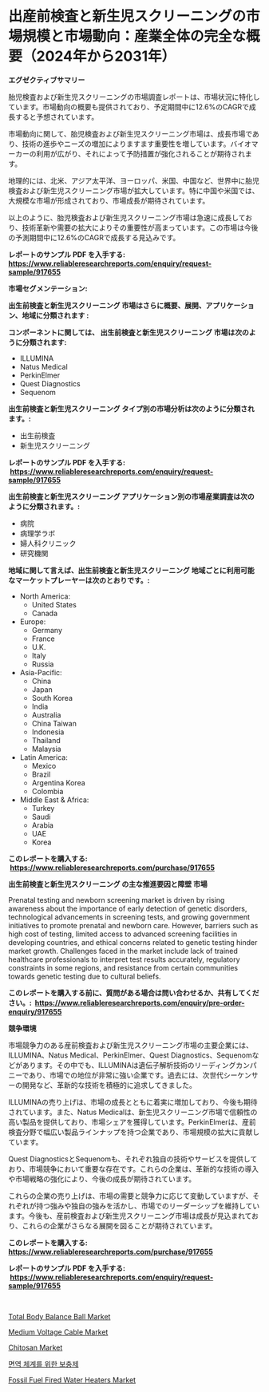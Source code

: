 <p><h1>出産前検査と新生児スクリーニングの市場規模と市場動向：産業全体の完全な概要（2024年から2031年）</h1></p><p><strong>エグゼクティブサマリー</strong></p>
<p><p>胎児検査および新生児スクリーニングの市場調査レポートは、市場状況に特化しています。市場動向の概要も提供されており、予定期間中に12.6%のCAGRで成長すると予想されています。</p><p>市場動向に関して、胎児検査および新生児スクリーニング市場は、成長市場であり、技術の進歩やニーズの増加によりますます重要性を増しています。バイオマーカーの利用が広がり、それによって予防措置が強化されることが期待されます。</p><p>地理的には、北米、アジア太平洋、ヨーロッパ、米国、中国など、世界中に胎児検査および新生児スクリーニング市場が拡大しています。特に中国や米国では、大規模な市場が形成されており、市場成長が期待されています。</p><p>以上のように、胎児検査および新生児スクリーニング市場は急速に成長しており、技術革新や需要の拡大によりその重要性が高まっています。この市場は今後の予測期間中に12.6%のCAGRで成長する見込みです。</p></p>
<p><strong>レポートのサンプル PDF を入手する: <a href="https://www.reliableresearchreports.com/enquiry/request-sample/917655">https://www.reliableresearchreports.com/enquiry/request-sample/917655</a></strong></p>
<p><strong>市場セグメンテーション:</strong></p>
<p><strong> 出生前検査と新生児スクリーニング 市場はさらに概要、展開、アプリケーション、地域に分類されます :</strong></p>
<p><strong>コンポーネントに関しては、 出生前検査と新生児スクリーニング 市場は次のように分類されます: &nbsp;</strong></p>
<p><ul><li>ILLUMINA</li><li>Natus Medical</li><li>PerkinElmer</li><li>Quest Diagnostics</li><li>Sequenom</li></ul></p>
<p><strong> 出生前検査と新生児スクリーニング タイプ別の市場分析は次のように分類されます。:</strong></p>
<p><ul><li>出生前検査</li><li>新生児スクリーニング</li></ul></p>
<p><strong>レポートのサンプル PDF を入手する: &nbsp;<a href="https://www.reliableresearchreports.com/enquiry/request-sample/917655">https://www.reliableresearchreports.com/enquiry/request-sample/917655</a></strong></p>
<p><strong> 出生前検査と新生児スクリーニング アプリケーション別の市場産業調査は次のように分類されます。:</strong></p>
<p><ul><li>病院</li><li>病理学ラボ</li><li>婦人科クリニック</li><li>研究機関</li></ul></p>
<p><strong>地域に関して言えば、出生前検査と新生児スクリーニング 地域ごとに利用可能なマーケットプレーヤーは次のとおりです。:</strong></p>
<p><ul>
    <li>
        North America:
        <ul>
            <li>United States</li>
            <li>Canada</li>
        </ul>
    </li>
    <li>
        Europe:
        <ul>
            <li>Germany</li>
            <li>France</li>
            <li>U.K.</li>
            <li>Italy</li>
            <li>Russia</li>
        </ul>
    </li>
    <li>
        Asia-Pacific:
        <ul>
            <li>China</li>
            <li>Japan</li>
            <li>South Korea</li>
            <li>India</li>
            <li>Australia</li>
            <li>China Taiwan</li>
            <li>Indonesia</li>
            <li>Thailand</li>
            <li>Malaysia</li>
        </ul>
    </li>
    <li>
        Latin America:
        <ul>
            <li>Mexico</li>
            <li>Brazil</li>
            <li>Argentina Korea</li>
            <li>Colombia</li>
        </ul>
    </li>
    <li>
        Middle East & Africa:
        <ul>
            <li>Turkey</li>
            <li>Saudi</li>
            <li>Arabia</li>
            <li>UAE</li>
            <li>Korea</li>
        </ul>
    </li>
    </ul></p>
<p><strong>このレポートを購入する: &nbsp;<a href="https://www.reliableresearchreports.com/purchase/917655">https://www.reliableresearchreports.com/purchase/917655</a></strong></p>
<p><strong>出生前検査と新生児スクリーニング の主な推進要因と障壁 市場</strong></p>
<p><p>Prenatal testing and newborn screening market is driven by rising awareness about the importance of early detection of genetic disorders, technological advancements in screening tests, and growing government initiatives to promote prenatal and newborn care. However, barriers such as high cost of testing, limited access to advanced screening facilities in developing countries, and ethical concerns related to genetic testing hinder market growth. Challenges faced in the market include lack of trained healthcare professionals to interpret test results accurately, regulatory constraints in some regions, and resistance from certain communities towards genetic testing due to cultural beliefs.</p></p>
<p><strong>このレポートを購入する前に、質問がある場合は問い合わせるか、共有してください。:&nbsp; <a href="https://www.reliableresearchreports.com/enquiry/pre-order-enquiry/917655">https://www.reliableresearchreports.com/enquiry/pre-order-enquiry/917655</a></strong></p>
<p><strong>競争環境</strong></p>
<p><p>市場競争力のある産前検査および新生児スクリーニング市場の主要企業には、ILLUMINA、Natus Medical、PerkinElmer、Quest Diagnostics、Sequenomなどがあります。その中でも、ILLUMINAは遺伝子解析技術のリーディングカンパニーであり、市場での地位が非常に強い企業です。過去には、次世代シーケンサーの開発など、革新的な技術を積極的に追求してきました。</p><p>ILLUMINAの売り上げは、市場の成長とともに着実に増加しており、今後も期待されています。また、Natus Medicalは、新生児スクリーニング市場で信頼性の高い製品を提供しており、市場シェアを獲得しています。PerkinElmerは、産前検査分野で幅広い製品ラインナップを持つ企業であり、市場規模の拡大に貢献しています。</p><p>Quest DiagnosticsとSequenomも、それぞれ独自の技術やサービスを提供しており、市場競争において重要な存在です。これらの企業は、革新的な技術の導入や市場戦略の強化により、今後の成長が期待されています。</p><p>これらの企業の売り上げは、市場の需要と競争力に応じて変動していますが、それぞれが持つ強みや独自の強みを活かし、市場でのリーダーシップを維持しています。今後も、産前検査および新生児スクリーニング市場は成長が見込まれており、これらの企業がさらなる展開を図ることが期待されています。</p></p>
<p><strong>このレポートを購入する: &nbsp; <a href="https://www.reliableresearchreports.com/purchase/917655">https://www.reliableresearchreports.com/purchase/917655</a></strong></p>
<p><strong>レポートのサンプル PDF を入手する: &nbsp;<a href="https://www.reliableresearchreports.com/enquiry/request-sample/917655">https://www.reliableresearchreports.com/enquiry/request-sample/917655</a></strong><strong></strong></p>
<p>&nbsp;</p>
<p><p><a href="https://github.com/jj19131/Market-Research-Report-List-1/blob/main/total-body-balance-ball-market.md">Total Body Balance Ball Market</a></p><p><a href="https://view.publitas.com/reportprime-1/medium-voltage-cable-market-analysis-examines-its-scope-on-growth-opportunities-and-forecasted-trends-spanning-from-2024-to-2031/">Medium Voltage Cable Market</a></p><p><a href="https://view.publitas.com/reportprime-1/chitosan-market-size-growth-outlook-from-2024-to-2031-projecting-at-markets-trends-analysis-by-application-regional-outlook-and-revenue/">Chitosan Market</a></p><p><a href="https://medium.com/@angelnienowdseej3e45z3p8c/%EB%A9%B4%EC%97%AD-%EC%8B%9C%EC%8A%A4%ED%85%9C-%EB%B3%B4%EC%A1%B0%EC%A0%9C-%EC%8B%9C%EC%9E%A5-%EC%A0%90%EC%9C%A0%EC%9C%A8-%EC%A7%84%ED%99%94-%EB%B0%8F-%EC%8B%9C%EC%9E%A5-%EC%84%B1%EC%9E%A5-%EC%B6%94%EC%84%B8-2024%EB%85%84-2031%EB%85%84-7537de0bb987">면역 체계를 위한 보충제</a></p><p><a href="https://fuschia-pecorino-a6d.notion.site/Fossil-Fuel-Fired-Water-Heaters-Market-Size-Growing-and-Forecasted-for-period-from-2024-2031-and-p-be710beaf00f40f7bdb25dd1e21d749e">Fossil Fuel Fired Water Heaters Market</a></p></p>